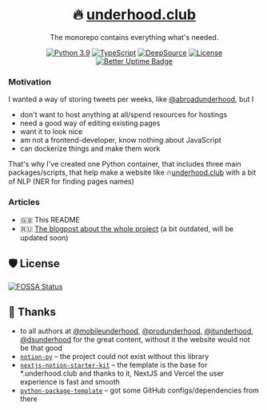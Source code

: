 <div align="center">

# 🔥 [underhood.club](https://underhood.club/)

The monorepo contains everything what's needed.

[![Python 3.9](https://img.shields.io/badge/python-3.9-blue.svg)](https://www.python.org/downloads/release/python-380/)
[![TypeScript](https://img.shields.io/badge/%3C%2F%3E-TypeScript-%230074c1.svg)](http://www.typescriptlang.org/)
[![DeepSource](https://deepsource.io/gh/tiulpin/underhood.club.svg/?label=active+issues&show_trend=true&token=O2vpl_Y605V0lrWbaTTOTNTh)](https://deepsource.io/gh/tiulpin/underhood.club/?ref=repository-badge)
[![License](https://img.shields.io/github/license/tiulpin/underhood.club)](https://github.com/tiulpin/underhood.club/blob/main/LICENSE)
[![Better Uptime Badge](https://betteruptime.com/status-badges/v1/monitor/9dli.svg)](https://status.underhood.club/)

</div>

### Motivation

I wanted a way of storing tweets per weeks, like [@abroadunderhood](http://abroadunderhood.ru), but I
- don't want to host anything at all/spend resources for hostings
- need a good way of editing existing pages
- want it to look nice
- am not a frontend-developer, know nothing about JavaScript
- can dockerize things and make them work

That's why I've created one Python container, that includes three main packages/scripts, that help make a website like 🔥[underhood.club](https://underhood.club/) with a bit of NLP (NER for finding pages names)

### Articles

- 🇬🇧 This README 
- 🇷🇺 [The blogpost about the whole project](https://vas3k.club/project/4060/) (a bit outdated, will be updated soon)

## 🛡 License

[![FOSSA Status](https://app.fossa.com/api/projects/git%2Bgithub.com%2Ftiulpin%2Funderhood.club.svg?type=large)](https://app.fossa.com/projects/git%2Bgithub.com%2Ftiulpin%2Funderhood.club?ref=badge_large)

## 🙏 Thanks
- to all authors at [@mobileunderhood](https://twitter.com/mobileunderhood), [@produnderhood](https://twitter.com/produnderhood), [@itunderhood](https://twitter.com/iunderhood), [@dsunderhood](https://twitter.com/dsunderhood) for the great content, without it the website would not be that good
- [`notion-py`](http://github.com/jamalex/notion-py/) – the project could not exist without this library
- [`nextjs-notion-starter-kit`](https://github.com/transitive-bullshit/nextjs-notion-starter-kit) – the template is the base for *.underhood.club and thanks to it, NextJS and Vercel the user experience is fast and smooth
- [`python-package-template`](https://github.com/TezRomacH/python-package-template) – got some GitHub configs/dependencies from there
